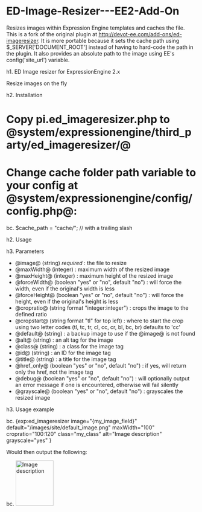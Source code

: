 ED-Image-Resizer---EE2-Add-On
=============================

Resizes images within Expression Engine templates and caches the file. This is a fork of the original plugin at http://devot-ee.com/add-ons/ed-imageresizer. It is more portable because it sets the cache path using $_SERVER['DOCUMENT_ROOT'] instead of having to hard-code the path in the plugin. It also provides an absolute path to the image using EE's config('site_url') variable. 

h1. ED Image resizer for ExpressionEngine 2.x

Resize images on the fly

h2. Installation

# Copy pi.ed_imageresizer.php to @system/expressionengine/third_party/ed_imageresizer/@
# Change cache folder path variable to your config at @system/expressionengine/config/config.php@:

bc. $cache_path = "cache/"; // with a trailing slash

h2. Usage

h3. Parameters

* @image@ (string) _required_ : the file to resize
* @maxWidth@ (integer) : maximum width of the resized image
* @maxHeight@ (integer) : maximum height of the resized image
* @forceWidth@ (boolean "yes" or "no", default "no") : will force the width, even if the original's width is less
* @forceHeight@ (boolean "yes" or "no", default "no") : will force the height, even if the original's height is less
* @cropratio@ (string format "integer:integer") : crops the image to the defined ratio
* @cropstart@ (string format "tl" for top left) : where to start the crop using two letter codes (tl, tc, tr, cl, cc, cr, bl, bc, br) defaults to 'cc'
* @default@ (string) : a backup image to use if the @image@ is not found
* @alt@ (string) : an alt tag for the image
* @class@ (string) : a class for the image tag
* @id@ (string) : an ID for the image tag
* @title@ (string) : a title for the image tag
* @href_only@ (boolean "yes" or "no", default "no") : if yes, will return only the href, not the image tag
* @debug@ (boolean "yes" or "no", default "no") : will optionally output an error message if one is encountered, otherwise will fail silently
* @grayscale@ (boolean "yes" or "no", default "no") : grayscales the resized image

h3. Usage example

bc. {exp:ed_imageresizer
    image="{my_image_field}"
    default="/images/site/default_image.png"
    maxWidth="100"
    cropratio="100:120"
    class="my_class"
    alt="Image description"
    grayscale="yes"
    }

Would then output the following:

bc. <img src="http://mysite.com/cache/resized_image.jpg" width="100" height="120" alt="Image description" />